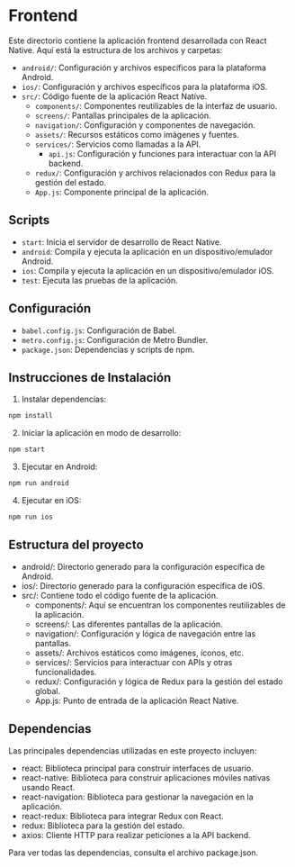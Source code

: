 # Frontend

Este directorio contiene la aplicación frontend desarrollada con React Native. Aquí está la estructura de los archivos y carpetas:

- `android/`: Configuración y archivos específicos para la plataforma Android.
- `ios/`: Configuración y archivos específicos para la plataforma iOS.
- `src/`: Código fuente de la aplicación React Native.
  - `components/`: Componentes reutilizables de la interfaz de usuario.
  - `screens/`: Pantallas principales de la aplicación.
  - `navigation/`: Configuración y componentes de navegación.
  - `assets/`: Recursos estáticos como imágenes y fuentes.
  - `services/`: Servicios como llamadas a la API.
    - `api.js`: Configuración y funciones para interactuar con la API backend.
  - `redux/`: Configuración y archivos relacionados con Redux para la gestión del estado.
  - `App.js`: Componente principal de la aplicación.

## Scripts

- `start`: Inicia el servidor de desarrollo de React Native.
- `android`: Compila y ejecuta la aplicación en un dispositivo/emulador Android.
- `ios`: Compila y ejecuta la aplicación en un dispositivo/emulador iOS.
- `test`: Ejecuta las pruebas de la aplicación.

## Configuración

- `babel.config.js`: Configuración de Babel.
- `metro.config.js`: Configuración de Metro Bundler.
- `package.json`: Dependencias y scripts de npm.

## Instrucciones de Instalación

1. Instalar dependencias:
```bash
npm install
```

2. Iniciar la aplicación en modo de desarrollo:
```bash
npm start
```

3. Ejecutar en Android:
```bash
npm run android
````

4. Ejecutar en iOS:
```bash
npm run ios
```

## Estructura del proyecto

* android/: Directorio generado para la configuración específica de Android.
* ios/: Directorio generado para la configuración específica de iOS.
* src/: Contiene todo el código fuente de la aplicación.
  * components/: Aquí se encuentran los componentes reutilizables de la aplicación.
  * screens/: Las diferentes pantallas de la aplicación.
  * navigation/: Configuración y lógica de navegación entre las pantallas.
  * assets/: Archivos estáticos como imágenes, íconos, etc.
  * services/: Servicios para interactuar con APIs y otras funcionalidades.
  * redux/: Configuración y lógica de Redux para la gestión del estado global.
  * App.js: Punto de entrada de la aplicación React Native.

## Dependencias

Las principales dependencias utilizadas en este proyecto incluyen:

* react: Biblioteca principal para construir interfaces de usuario.
* react-native: Biblioteca para construir aplicaciones móviles nativas usando React.
* react-navigation: Biblioteca para gestionar la navegación en la aplicación.
* react-redux: Biblioteca para integrar Redux con React.
* redux: Biblioteca para la gestión del estado.
* axios: Cliente HTTP para realizar peticiones a la API backend.

Para ver todas las dependencias, consulta el archivo package.json.

